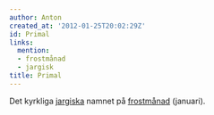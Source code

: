 ```yaml
---
author: Anton
created_at: '2012-01-25T20:02:29Z'
id: Primal
links:
  mention:
  - frostmånad
  - jargisk
title: Primal
---
```


Det kyrkliga [jargiska] namnet på [frostmånad] (januari).

  [jargiska]: jargisk
  [frostmånad]: frostmånad
